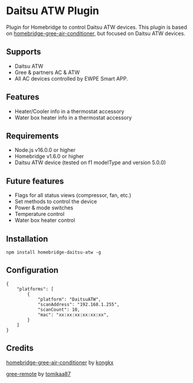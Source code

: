 # Daitsu ATW Plugin

Plugin for Homebridge to control Daitsu ATW devices. This plugin is based on [homebridge-gree-air-conditioner](https://www.npmjs.com/package/homebridge-gree-air-conditioner), but focused on Daitsu ATW devices.

## Supports

- Daitsu ATW
- Gree & partners AC & ATW
- All AC devices controlled by EWPE Smart APP.

## Features

- Heater/Cooler info in a thermostat accessory
- Water box heater info in a thermostat accessory

## Requirements

- Node.js v16.0.0 or higher
- Homebridge v1.6.0 or higher
- Daitsu ATW device (tested on f1 modelType and version 5.0.0)

## Future features

- Flags for all status views (compressor, fan, etc.)
- Set methods to control the device
- Power & mode switches
- Temperature control
- Water box heater control

## Installation

```
npm install homebridge-daitsu-atw -g
```

## Configuration

```
{
    "platforms": [
        {
            "platform": "DaitsuATW",
            "scanAddress": "192.168.1.255",
            "scanCount": 10,
            "mac": "xx:xx:xx:xx:xx:xx",
        }
    ]
}

```

## Credits

[homebridge-gree-air-conditioner](https://github.com/kongkx/homebridge-gree-air-conditioner) by [kongkx](https://github.com/kongkx)

[gree-remote](https://github.com/tomikaa87/gree-remote/issues/43) by [tomikaa87](https://github.com/tomikaa87)
